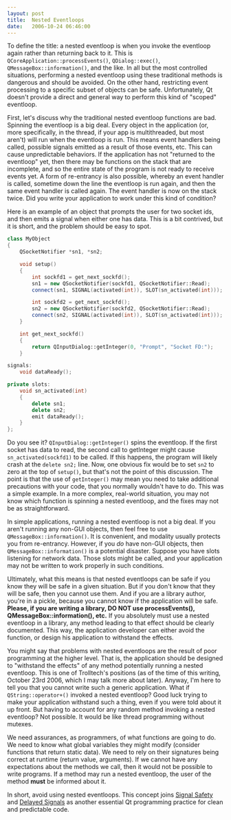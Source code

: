 ```yaml
---
layout: post
title:  Nested Eventloops
date:   2006-10-24 06:46:00
---
```

To define the title: a nested eventloop is when you invoke the eventloop again rather than returning back to it. This is `QCoreApplication::processEvents()`, `QDialog::exec()`, `QMessageBox::information()`, and the like. In all but the most controlled situations, performing a nested eventloop using these traditional methods is dangerous and should be avoided. On the other hand, restricting event processing to a specific subset of objects can be safe. Unfortunately, Qt doesn't provide a direct and general way to perform this kind of "scoped" eventloop.

First, let's discuss why the traditional nested eventloop functions are bad. Spinning the eventloop is a big deal. Every object in the application (or, more specifically, in the thread, if your app is multithreaded, but most aren't) will run when the eventloop is run. This means event handlers being called, possible signals emitted as a result of those events, etc. This can cause unpredictable behaviors. If the application has not "returned to the eventloop" yet, then there may be functions on the stack that are incomplete, and so the entire state of the program is not ready to receive events yet. A form of re-entrancy is also possible, whereby an event handler is called, sometime down the line the eventloop is run again, and then the same event handler is called again. The event handler is now on the stack twice. Did you write your application to work under this kind of condition?

Here is an example of an object that prompts the user for two socket ids, and then emits a signal when either one has data. This is a bit contrived, but it is short, and the problem should be easy to spot.

```c++
class MyObject
{
    QSocketNotifier *sn1, *sn2;

    void setup()
    {
        int sockfd1 = get_next_sockfd();
        sn1 = new QSocketNotifier(sockfd1, QSocketNotifier::Read);
        connect(sn1, SIGNAL(activated(int)), SLOT(sn_activated(int)));

        int sockfd2 = get_next_sockfd();
        sn2 = new QSocketNotifier(sockfd2, QSocketNotifier::Read);
        connect(sn2, SIGNAL(activated(int)), SLOT(sn_activated(int)));
    }

    int get_next_sockfd()
    {
        return QInputDialog::getInteger(0, "Prompt", "Socket FD:");
    }

signals:
    void dataReady();

private slots:
    void sn_activated(int)
    {
        delete sn1;
        delete sn2;
        emit dataReady();
    }
};
```

Do you see it? `QInputDialog::getInteger()` spins the eventloop. If the first socket has data to read, the second call to getInteger might cause `sn_activated(sockfd1)` to be called. If this happens, the program will likely crash at the `delete sn2;` line. Now, one obvious fix would be to set `sn2` to zero at the top of `setup()`, but that's not the point of this discussion. The point is that the use of `getInteger()` may mean you need to take additional precautions with your code, that you normally wouldn't have to do. This was a simple example. In a more complex, real-world situation, you may not know which function is spinning a nested eventloop, and the fixes may not be as straightforward.

In simple applications, running a nested eventloop is not a big deal. If you aren't running any non-GUI objects, then feel free to use `QMessageBox::information()`. It is convenient, and modality usually protects you from re-entrancy. However, if you *do* have non-GUI objects, then `QMessageBox::information()` is a potential disaster. Suppose you have slots listening for network data. Those slots might be called, and your application may not be written to work properly in such conditions.

Ultimately, what this means is that nested eventloops can be safe if you know they will be safe in a given situation. But if you don't know that they will be safe, then you cannot use them. And if you are a library author, you're in a pickle, because you cannot know if the application will be safe. **Please, if you are writing a library, DO NOT use processEvents(), QMessageBox::information(), etc.** If you absolutely must use a nested eventloop in a library, any method leading to that effect should be clearly documented. This way, the application developer can either avoid the function, or design his application to withstand the effects.

You might say that problems with nested eventloops are the result of poor programming at the higher level. That is, the application should be designed to "withstand the effects" of any method potentially running a nested eventloop. This is one of Trolltech's positions (as of the time of this writing, October 23rd 2006, which I may talk more about later). Anyway, I'm here to tell you that you cannot write such a generic application. What if `QString::operator+()` invoked a nested eventloop? Good luck trying to make your application withstand such a thing, even if you were told about it up front. But having to account for any random method invoking a nested eventloop? Not possible. It would be like thread programming without mutexes.

We need assurances, as programmers, of what functions are going to do. We need to know what global variables they might modify (consider functions that return static data). We need to rely on their signatures being correct at runtime (return value, arguments). If we cannot have any expectations about the methods we call, then it would not be possible to write programs. If a method may run a nested eventloop, the user of the method **must** be informed about it.

In short, avoid using nested eventloops. This concept joins [Signal Safety][signal-safety] and [Delayed Signals][delayed-signals] as another essential Qt programming practice for clean and predictable code.

[signal-safety]: /2008/02/04/signal-safety-revised/
[delayed-signals]: /2006/04/14/delayed-signals/
